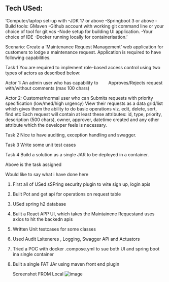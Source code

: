 Tech USed:
----------------
‘Computer/laptop set-up with 
-JDK 17 or above
-Springboot 3 or above
-Build tools: GMaven
-Github account with working git command line or your choice of tool for git vcs
-Node setup for building UI application.
-Your choice of IDE
-Docker running locally for containerisation.’

Scenario:
Create a ‘Maintenance Request Management’ web application for customers to lodge a maintenance request. Application is required to have following capabilities.

Task 1
You are required to implement role-based access control using two types of actors as described below:

Actor 1: An admin user who has capability to
  Approves/Rejects request with/without comments (max 100 chars)

Actor 2: Customer/normal user who can
Submits requests with priority specification (low/med/high urgency)
View their requests as a data grid/list which gives them the ability to do basic operations viz. edit, delete, sort, find etc
Each request will contain at least these attributes: id, type, priority, description (500 chars), owner, approver, datetime created and any other attribute which the developer feels is necessary.

Task 2
Nice to have auditing, exception handling and swagger.

Task 3
Write some unit test cases

Task 4
Build a solution as a single JAR to be deployed in a container.


Above is the task assigned

Would like to say what i have done here 
1. First all of USed sSPring security plugin to  wite sign up, login apis
2. Built Pot and get api for operations on request table
3. USed spring h2 database
4. Built a React APP UI, which takes the Maintainene Requestand uses axios to hit the backedn apis
5. Written Unit testcases for some classes
6. Used Audit Lsiteneres , Logging, Swagger APi and Actuators
7. Tried a POC with docker .compose.yml to sue both UI and spring boot ina  single container
8. Built a single FAT JAr using maven front end plugin


   Screenshot FROM Local
   ![image](https://github.com/user-attachments/assets/77d03a32-0899-403e-a345-920090091b1b)

